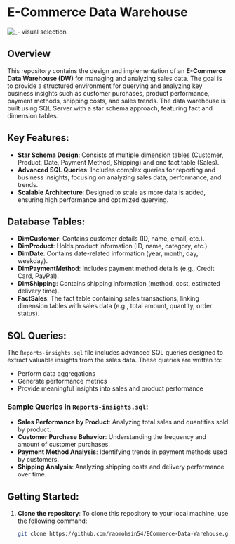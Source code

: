 # E-Commerce Data Warehouse

![_- visual selection](https://github.com/user-attachments/assets/f5a840a6-227f-4ea0-9f2e-4b262c9ceecb)

## Overview
This repository contains the design and implementation of an **E-Commerce Data Warehouse (DW)** for managing and analyzing sales data. The goal is to provide a structured environment for querying and analyzing key business insights such as customer purchases, product performance, payment methods, shipping costs, and sales trends. The data warehouse is built using SQL Server with a star schema approach, featuring fact and dimension tables.

## Key Features:
- **Star Schema Design**: Consists of multiple dimension tables (Customer, Product, Date, Payment Method, Shipping) and one fact table (Sales).
- **Advanced SQL Queries**: Includes complex queries for reporting and business insights, focusing on analyzing sales data, performance, and trends.
- **Scalable Architecture**: Designed to scale as more data is added, ensuring high performance and optimized querying.

## Database Tables:
- **DimCustomer**: Contains customer details (ID, name, email, etc.).
- **DimProduct**: Holds product information (ID, name, category, etc.).
- **DimDate**: Contains date-related information (year, month, day, weekday).
- **DimPaymentMethod**: Includes payment method details (e.g., Credit Card, PayPal).
- **DimShipping**: Contains shipping information (method, cost, estimated delivery time).
- **FactSales**: The fact table containing sales transactions, linking dimension tables with sales data (e.g., total amount, quantity, order status).

## SQL Queries:
The `Reports-insights.sql` file includes advanced SQL queries designed to extract valuable insights from the sales data. These queries are written to:
- Perform data aggregations
- Generate performance metrics
- Provide meaningful insights into sales and product performance

### Sample Queries in `Reports-insights.sql`:
- **Sales Performance by Product**: Analyzing total sales and quantities sold by product.
- **Customer Purchase Behavior**: Understanding the frequency and amount of customer purchases.
- **Payment Method Analysis**: Identifying trends in payment methods used by customers.
- **Shipping Analysis**: Analyzing shipping costs and delivery performance over time.

## Getting Started:
1. **Clone the repository**:
   To clone this repository to your local machine, use the following command:

   ```bash
   git clone https://github.com/raomohsin54/ECommerce-Data-Warehouse.git
